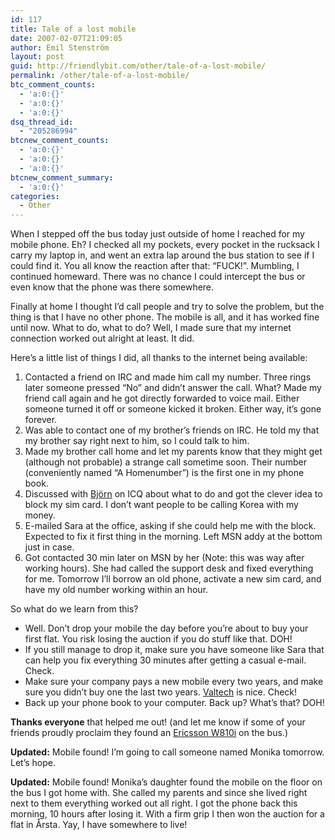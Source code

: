 ```yaml
---
id: 117
title: Tale of a lost mobile
date: 2007-02-07T21:09:05
author: Emil Stenström
layout: post
guid: http://friendlybit.com/other/tale-of-a-lost-mobile/
permalink: /other/tale-of-a-lost-mobile/
btc_comment_counts:
  - 'a:0:{}'
  - 'a:0:{}'
  - 'a:0:{}'
dsq_thread_id:
  - "205286994"
btcnew_comment_counts:
  - 'a:0:{}'
  - 'a:0:{}'
  - 'a:0:{}'
btcnew_comment_summary:
  - 'a:0:{}'
categories:
  - Other
---
```

When I stepped off the bus today just outside of home I reached for my mobile phone. Eh? I checked all my pockets, every pocket in the rucksack I carry my laptop in, and went an extra lap around the bus station to see if I could find it. You all know the reaction after that: &#8220;FUCK!&#8221;. Mumbling, I continued homeward. There was no chance I could intercept the bus or even know that the phone was there somewhere.

Finally at home I thought I&#8217;d call people and try to solve the problem, but the thing is that I have no other phone. The mobile is all, and it has worked fine until now. What to do, what to do? Well, I made sure that my internet connection worked out alright at least. It did.

Here&#8217;s a little list of things I did, all thanks to the internet being available:

  1. Contacted a friend on IRC and made him call my number. Three rings later someone pressed &#8220;No&#8221; and didn&#8217;t answer the call. What? Made my friend call again and he got directly forwarded to voice mail. Either someone turned it off or someone kicked it broken. Either way, it&#8217;s gone forever.
  2. Was able to contact one of my brother&#8217;s friends on IRC. He told my that my brother say right next to him, so I could talk to him.
  3. Made my brother call home and let my parents know that they might get (although not probable) a strange call sometime soon. Their number (conveniently named &#8220;A Homenumber&#8221;) is the first one in my phone book.
  4. Discussed with [Björn](http://www.rundkvadrat.com) on ICQ about what to do and got the clever idea to block my sim card. I don&#8217;t want people to be calling Korea with my money.
  5. E-mailed Sara at the office, asking if she could help me with the block. Expected to fix it first thing in the morning. Left MSN addy at the bottom just in case.
  6. Got contacted 30 min later on MSN by her (Note: this was way after working hours). She had called the support desk and fixed everything for me. Tomorrow I&#8217;ll borrow an old phone, activate a new sim card, and have my old number working within an hour.

So what do we learn from this?

  * Well. Don&#8217;t drop your mobile the day before you&#8217;re about to buy your first flat. You risk losing the auction if you do stuff like that. DOH!
  * If you still manage to drop it, make sure you have someone like Sara that can help you fix everything 30 minutes after getting a casual e-mail. Check.
  * Make sure your company pays a new mobile every two years, and make sure you didn&#8217;t buy one the last two years. [Valtech](http://www.valtech.se) is nice. Check!
  * Back up your phone book to your computer. Back up? What&#8217;s that? DOH!

**Thanks everyone** that helped me out! (and let me know if some of your friends proudly proclaim they found an [Ericsson W810i](http://www.sonyericsson.com/spg.jsp?cc=global&lc=en&ver=4001&template=pp1_1_1&zone=pp&lm=pp1&pid=10376) on the bus.)

**Updated:** Mobile found! I&#8217;m going to call someone named Monika tomorrow. Let&#8217;s hope.

**Updated:** Mobile found! Monika&#8217;s daughter found the mobile on the floor on the bus I got home with. She called my parents and since she lived right next to them everything worked out all right. I got the phone back this morning, 10 hours after losing it. With a firm grip I then won the auction for a flat in Årsta. Yay, I have somewhere to live!
